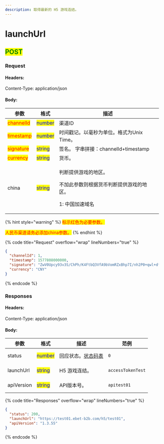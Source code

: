 ```yaml
---
description: 取得最新的 H5 游戏连结。
---
```


# launchUrl

## <mark style="color:green;">POST</mark>

### **Request**

#### Headers:

Content-Type: application/json

#### Body:

| 参数                                        | 格式                                      | 描述                                                           |
| ----------------------------------------- | --------------------------------------- | ------------------------------------------------------------ |
| <mark style="color:red;">channelId</mark> | <mark style="color:blue;">number</mark> | 渠道ID                                                         |
| <mark style="color:red;">timestamp</mark> | <mark style="color:blue;">number</mark> | 时间戳记。以毫秒为单位。格式为Unix Time。                                    |
| <mark style="color:red;">signature</mark> | <mark style="color:blue;">string</mark> | 签名。 字串拼接：channelId+timestamp                                 |
| <mark style="color:red;">currency</mark>  | <mark style="color:blue;">string</mark> | 货币。                                                          |
| china                                     | <mark style="color:blue;">string</mark> | <p>判断提供游戏的地区。</p><p>不加此参数则根据货币判断提供游戏的地区。</p><p>1: 中国加速域名</p> |

{% hint style="warning" %}
<mark style="color:red;">标示红色为必要参数。</mark>

<mark style="color:red;">人民币渠道请务必添加china参数。</mark>
{% endhint %}

{% code title="Request" overflow="wrap" lineNumbers="true" %}
```json
{
  "channelId": 1,
  "timestamp": 1577808000000,
  "signature": "ZwV0Upcy93v3S/ChPh/K4FtbQ3VfA9bVomRZxBhp7I/nh2P0+qwl+dfax4QZrLwT3TuFIJGv1+nWBb+oTN5bdg==",
  "currency": "CNY"
}
```
{% endcode %}

### **Responses**

#### Headers:

Content-Type: application/json

#### Body:

<table><thead><tr><th>参数</th><th>格式</th><th>描述</th><th data-hidden>范例</th></tr></thead><tbody><tr><td>status</td><td><mark style="color:blue;">number</mark></td><td>回应状态。<a href="../../ebet-zhuang-tai-ma.md#ebet-xiang-ying-de-zhuang-tai-dai-ma">状态码表</a></td><td><pre><code>0
</code></pre></td></tr><tr><td>launchUrl</td><td><mark style="color:blue;">string</mark></td><td>H5 游戏连结。</td><td><pre><code>accessTokenTest
</code></pre></td></tr><tr><td>apiVersion</td><td><mark style="color:blue;">string</mark></td><td>API版本号。</td><td><pre><code>apitest01
</code></pre></td></tr></tbody></table>

{% code title="Responses" overflow="wrap" lineNumbers="true" %}
```json
{
  "status": 200,
  "launchUrl": "https://test01.ebet-b2b.com/h5/test01",
  "apiVersion": "1.3.55"
}
```
{% endcode %}
